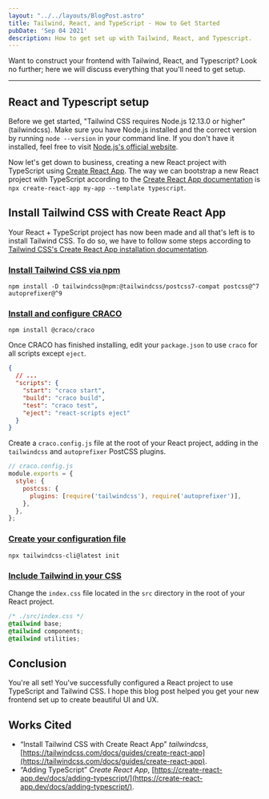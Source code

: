 ```yaml
---
layout: "../../layouts/BlogPost.astro"
title: Tailwind, React, and TypeScript - How to Get Started
pubDate: 'Sep 04 2021'
description: How to get set up with Tailwind, React, and Typescript.
---
```


Want to construct your frontend with Tailwind, React, and Typescript? Look no further; here we will discuss everything that you'll need to get setup.

---

## React and Typescript setup

Before we get started, "Tailwind CSS requires Node.js 12.13.0 or higher" (tailwindcss). Make sure you have Node.js installed and the correct version by running `node --version` in your command line. If you don't have it installed, feel free to visit [Node.js's official website](https://nodejs.org/en/).

Now let's get down to business, creating a new React project with TypeScript using [Create React App](https://create-react-app.dev/). The way we can bootstrap a new React project with TypeScript according to the [Create React App documentation](https://create-react-app.dev/docs/adding-typescript/) is `npx create-react-app my-app --template typescript`.

## Install Tailwind CSS with Create React App

Your React + TypeScript project has now been made and all that's left is to install Tailwind CSS. To do so, we have to follow some steps according to [Tailwind CSS's Create React App installation documentation](https://tailwindcss.com/docs/guides/create-react-app).

### [Install Tailwind CSS via npm](https://tailwindcss.com/docs/guides/create-react-app#install-and-configure-craco)

`npm install -D tailwindcss@npm:@tailwindcss/postcss7-compat postcss@^7 autoprefixer@^9`

### [Install and configure CRACO](https://tailwindcss.com/docs/guides/create-react-app#install-and-configure-craco)

`npm install @craco/craco`

Once CRACO has finished installing, edit your `package.json` to use `craco` for all scripts except `eject`.

```json
{
  // ...
  "scripts": {
    "start": "craco start",
    "build": "craco build",
    "test": "craco test",
    "eject": "react-scripts eject"
  }
}
```

Create a `craco.config.js` file at the root of your React project, adding in the `tailwindcss` and `autoprefixer` PostCSS plugins.

```js
// craco.config.js
module.exports = {
  style: {
    postcss: {
      plugins: [require('tailwindcss'), require('autoprefixer')],
    },
  },
};
```

### [Create your configuration file](https://tailwindcss.com/docs/guides/create-react-app#create-your-configuration-file)

`npx tailwindcss-cli@latest init`

### [Include Tailwind in your CSS](https://tailwindcss.com/docs/guides/create-react-app#include-tailwind-in-your-css)

Change the `index.css` file located in the `src` directory in the root of your React project.

```css
/* ./src/index.css */
@tailwind base;
@tailwind components;
@tailwind utilities;
```

## Conclusion

You're all set! You've successfully configured a React project to use TypeScript and Tailwind CSS. I hope this blog post helped you get your new frontend set up to create beautiful UI and UX.

## Works Cited

- “Install Tailwind CSS with Create React App” _tailwindcss_, [https://tailwindcss.com/docs/guides/create-react-app](https://tailwindcss.com/docs/guides/create-react-app).
- “Adding TypeScript” _Create React App_, [https://create-react-app.dev/docs/adding-typescript/](https://create-react-app.dev/docs/adding-typescript/).
